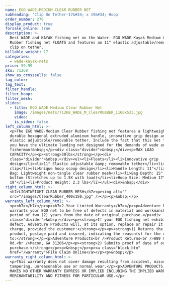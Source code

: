 ```yaml
---
name: EGO WADE—MEDIUM CLEAR RUBBER NET
subheading: 'Clip On Tether—17&#34; x 19&#34; Hoop'
order_number: 270
display_product: true
forsale_online: true
description: >-
  Best WADE and KAYAK fishing net on the Water. EGO WADE Kayak Medium Clear
  Rubber fishing net FLOATS and features an 11" elastic adjustable/removable
  clip on tether.
billable_weight: 17
categories:
  - wade-kayak-nets
price: 59.99
sku: 71268
show_as_crosssells: false
tag_color:
tag_text:
filter_handle:
filter_hoop:
filter_mesh:
slides:
  - title: EGO WADE Medium Clear Rubber Net
    image: /images/nets/71268_WADE_M_ClearRUBBER_1160x533.jpg
    video:
    is_video: false
left_column_html: >-
  <p>The EGO WADE-Medium Clear Rubber fishing net features a lightweight and
  durable hexagonal extruded aluminum handle, innovative grip design and an 11"
  elastic adjustable/removable tether. Include the fact that this net floats and
  you have the ultimate landing net designed for the demands of wade and kayak
  fisherman!&nbsp;</p><div class="divider">&nbsp;</div><p>MAX LOAD
  CAPACITY</p><p><strong>30lbs</strong></p><div
  class="divider">&nbsp;</div><ul><li>Floats</li><li>Innovative grip
  design</li><li>11" Elastic adjustable &amp; removable tether</li><li>Aluminum
  clip</li><li>Unique hoop scoop design</li><li>Handle Length: 11"</li><li>Mesh
  Bag: Lightweight non-tangle clear rubber mesh</li><li>Bag Depth: 15" Flat
  bottom (Stretches up to 1.5X with load)</li><li>Hoop Size: Medium 17" x
  19"</li><li>Product Weight: 2.3 lbs</li></ul><div>&nbsp;</div>
right_column_html: >-
  <h7>LIGHTWEIGHT CLEAR RUBBER MESH</h7><p><img alt=""
  src="/images/ClearRubber_400x150.jpg" /></p><p>&nbsp;</p>
warranty_left_column_html: >-
  <p><h7></h7></p><p><h7>2-Year Limited Warranty</h7></p><p>Adventure Products
  warrants your EGO net to be free of defects in material and workmanship for a
  period of two (2) years from the date of original purchase.</p><div
  class="divider">&nbsp;</div><p><strong>If your EGO fishing net exhibits such a
  defect, Adventure Products will, at its option, replace or repair it without
  charge, provided the customer:</strong></p><p><strong>1) Returns the defective
  product, postage paid and insured, indicating the reason(s) for the return
  to:</strong></p><p>Adventure Products<br />Product Returns<br />889 Guy Paine
  Rd.<br />Macon, GA 31206</p><p><strong>2) Submits proof of date of original
  purchase.</strong></p><p>&nbsp;</p><p><a class="block_btn"
  href="/warranty">File Claim Online</a></p><p>&nbsp;</p>
warranty_right_column_html: >-
  <p>This warranty does not cover damage resulting from accident, misuse, abuse,
  tampering, unreasonable use or normal wear.</p><p>ADVENTURE PRODUCTS, INC.
  MAKES NO OTHER WARRANTY EXPRESS OR IMPLIED INCLUDING THE IMPLIED WARRANTIES OF
  MERCHANTABILITY AND FITNESS FOR PARTICULAR USE.</p>
---
```

